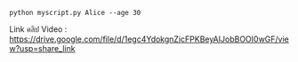 ```
python myscript.py Alice --age 30

```
Link คลิป Video : https://drive.google.com/file/d/1egc4YdokgnZicFPKBeyAIJobBOOI0wGF/view?usp=share_link
